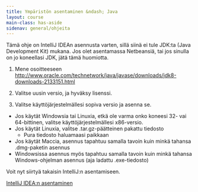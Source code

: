 ```yaml
---
title: Ympäristön asentaminen &ndash; Java
layout: course
main-class: has-aside
sidenav: general/ohjeita
---
```


Tämä ohje on IntelliJ IDEAn asennusta varten, sillä siinä ei tule JDK:ta (Java Development Kit) mukana. 
Jos olet asentamassa Netbeansiä, tai jos sinulla on jo koneellasi JDK, jätä tämä huomiotta.

1. Mene osoitteeseen <http://www.oracle.com/technetwork/java/javase/downloads/jdk8-downloads-2133151.html>

2. Valitse uusin versio, ja hyväksy lisenssi.

3. Valitse käyttöjärjestelmällesi sopiva versio ja asenna se.

- Jos käytät Windowsia tai Linuxia, etkä ole varma onko koneesi 32- vai 64-bittinen, valitse
käyttöjärjestelmällesi x86-versio.
- Jos käytät Linuxia, valitse .tar.gz-päätteinen pakattu tiedosto
  - Pura tiedosto haluamaasi paikkaan
- Jos käytät Maccia, asennus tapahtuu samalla tavoin kuin minkä tahansa .dmg-paketin asennus
- Windowsissa asennus myös tapahtuu samalla tavoin kuin minkä tahansa Windows-ohjelman asennus (aja ladattu .exe-tiedosto)

Voit nyt siirtyä takaisin IntelliJ:n asentamiseen.

<div class="actions">
	<a class="action" href="/courses/general/ohjelmointi/asentaminen/intellij/">IntelliJ IDEA:n asentaminen</a>
</div>
